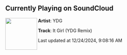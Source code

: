 ## Currently Playing on SoundCloud

[<img align="left" width="100" src="https://i1.sndcdn.com/artworks-qaYNfJJNEhvW2yaM-rBUpvQ-t500x500.jpg">](https://soundcloud.com/itsydg/it-girl-ydg-remix)

**Artist**: YDG 

**Track**: It Girl (YDG Remix)

Last updated at 12/24/2024, 9:08:16 AM
